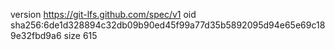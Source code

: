 version https://git-lfs.github.com/spec/v1
oid sha256:6de1d328894c32db09b90ed45f99a77d35b5892095d94e65e69c189e32fbd9a6
size 615
